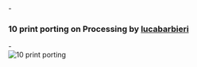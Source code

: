 -</br>
### 10 print porting on Processing by [lucabarbieri](https://github.com/lucabarbieri)</br>
-</br>
![10 print porting](https://media.giphy.com/media/fV5Vji0jRYJtN4QDfj/giphy.gif)
